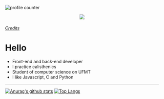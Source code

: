 ![profile counter](https://komarev.com/ghpvc/?username=xmatheus)
<p align="center">
<img src="https://images-wixmp-ed30a86b8c4ca887773594c2.wixmp.com/f/089d21ad-7782-4104-89c2-a65435feaa61/d99amhi-7bdd97ff-1540-4882-9f06-4d845e750b1e.gif?token=eyJ0eXAiOiJKV1QiLCJhbGciOiJIUzI1NiJ9.eyJzdWIiOiJ1cm46YXBwOiIsImlzcyI6InVybjphcHA6Iiwib2JqIjpbW3sicGF0aCI6IlwvZlwvMDg5ZDIxYWQtNzc4Mi00MTA0LTg5YzItYTY1NDM1ZmVhYTYxXC9kOTlhbWhpLTdiZGQ5N2ZmLTE1NDAtNDg4Mi05ZjA2LTRkODQ1ZTc1MGIxZS5naWYifV1dLCJhdWQiOlsidXJuOnNlcnZpY2U6ZmlsZS5kb3dubG9hZCJdfQ.uGnrMRBnAOwzwYucEv75KnSU2f6ZmRTDNmv1HBS5ITw" align="center"/>
</p>

###### [Credits](https://www.deviantart.com/faxdoc)

# Hello

- Front-end and back-end developer
- I practice calisthenics
- Student of computer science on UFMT
- I like Javascript, C and Python
---

[![Anurag's github stats](https://github-readme-stats.vercel.app/api?username=xmatheus&show_icons=true&theme=dracula&custom_title=xmatheus)](https://github.com/xmatheus/github-readme-stats) [![Top Langs](https://github-readme-stats.vercel.app/api/top-langs/?username=xmatheus&theme=dracula&layout=compact&custom_title=top%20languagens)](https://github.com/anuraghazra/github-readme-stats)


 
 
